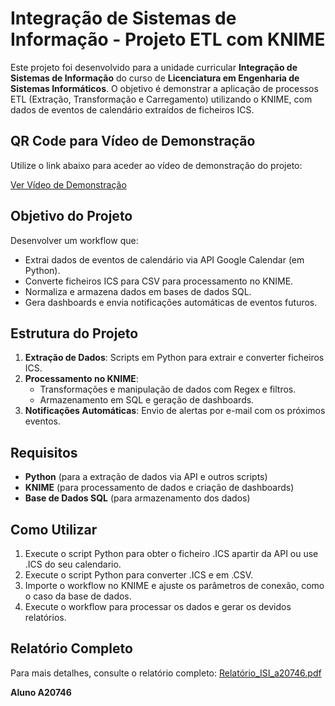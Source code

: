 # Integração de Sistemas de Informação - Projeto ETL com KNIME

Este projeto foi desenvolvido para a unidade curricular **Integração de Sistemas de Informação** do curso de **Licenciatura em Engenharia de Sistemas Informáticos**. O objetivo é demonstrar a aplicação de processos ETL (Extração, Transformação e Carregamento) utilizando o KNIME, com dados de eventos de calendário extraídos de ficheiros ICS.

## QR Code para Vídeo de Demonstração

Utilize o link abaixo para aceder ao vídeo de demonstração do projeto:

[Ver Vídeo de Demonstração](https://myqrcode.com/en/qr/03f20198)


## Objetivo do Projeto

Desenvolver um workflow que:
- Extrai dados de eventos de calendário via API Google Calendar (em Python).
- Converte ficheiros ICS para CSV para processamento no KNIME.
- Normaliza e armazena dados em bases de dados SQL.
- Gera dashboards e envia notificações automáticas de eventos futuros.

## Estrutura do Projeto

1. **Extração de Dados**: Scripts em Python para extrair e converter ficheiros ICS.
2. **Processamento no KNIME**:
   - Transformações e manipulação de dados com Regex e filtros.
   - Armazenamento em SQL e geração de dashboards.
3. **Notificações Automáticas**: Envio de alertas por e-mail com os próximos eventos.

## Requisitos

- **Python** (para a extração de dados via API e outros scripts)
- **KNIME** (para processamento de dados e criação de dashboards)
- **Base de Dados SQL** (para armazenamento dos dados)

## Como Utilizar

1. Execute o script Python para obter o ficheiro .ICS apartir da API ou use .ICS do seu calendario.
2. Execute o script Python para converter .ICS e em .CSV.
3. Importe o workflow no KNIME e ajuste os parâmetros de conexão, como o caso da base de dados.
4. Execute o workflow para processar os dados e gerar os devidos relatórios.

## Relatório Completo

Para mais detalhes, consulte o relatório completo: [Relatório_ISI_a20746.pdf](./Relatório_ISI_a20746.pdf)


**Aluno A20746**
